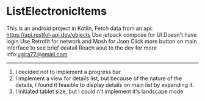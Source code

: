 # ListElectronicItems
This is an android project in Kotlin,
Fetch data from an api: https://api.restful-api.dev/objects
Use jetpack compose for UI
Doesn't have login
Use Retrofit for network and Mosh for Json
Click more button on main interface to see brief deatail 
Reach aout to the dev for more info:ugira77@gmail.com

-------
1. I decided not to implement a progress bar
2. I implement a view for details list, but because of the nature of the details, I found it 
   feasible to display details on main list by expanding it.
3. I initiated tablet size, but I could n't implement it's landscape mode
